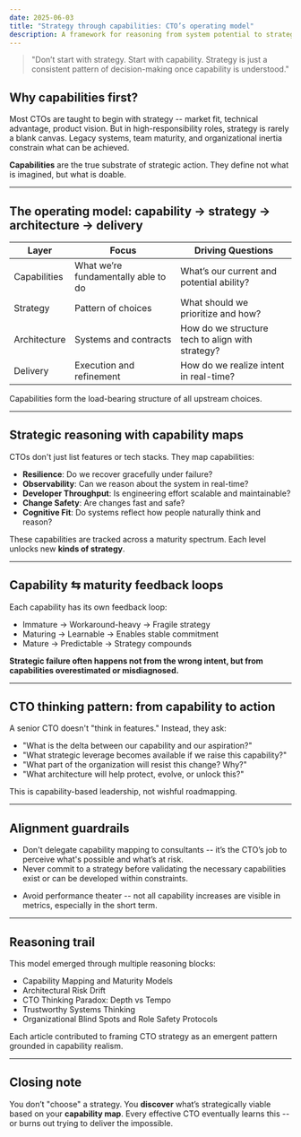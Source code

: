 ```yaml
---
date: 2025-06-03
title: "Strategy through capabilities: CTO’s operating model"
description: A framework for reasoning from system potential to strategic execution
---
```



> "Don’t start with strategy. Start with capability. Strategy is just a consistent pattern of decision-making once capability is understood."

## Why capabilities first?

Most CTOs are taught to begin with strategy -- market fit, technical advantage, product vision. But in high-responsibility roles, strategy is rarely a blank canvas. Legacy systems, team maturity, and organizational inertia constrain what can be achieved.

**Capabilities** are the true substrate of strategic action. They define not what is imagined, but what is doable.

---

## The operating model: capability → strategy → architecture → delivery

| Layer        | Focus                               | Driving Questions                                |
| ------------ | ----------------------------------- | ------------------------------------------------ |
| Capabilities | What we’re fundamentally able to do | What’s our current and potential ability?        |
| Strategy     | Pattern of choices                  | What should we prioritize and how?               |
| Architecture | Systems and contracts               | How do we structure tech to align with strategy? |
| Delivery     | Execution and refinement            | How do we realize intent in real-time?           |


Capabilities form the load-bearing structure of all upstream choices.

---

## Strategic reasoning with capability maps

CTOs don't just list features or tech stacks. They map capabilities:

- **Resilience**: Do we recover gracefully under failure?
- **Observability**: Can we reason about the system in real-time?
- **Developer Throughput**: Is engineering effort scalable and maintainable?
- **Change Safety**: Are changes fast and safe?
- **Cognitive Fit**: Do systems reflect how people naturally think and reason?

These capabilities are tracked across a maturity spectrum. Each level unlocks new **kinds of strategy**.

---

## Capability ⇆ maturity feedback loops

Each capability has its own feedback loop:

- Immature → Workaround-heavy → Fragile strategy
- Maturing → Learnable → Enables stable commitment
- Mature → Predictable → Strategy compounds

**Strategic failure often happens not from the wrong intent, but from capabilities overestimated or misdiagnosed.**

---

## CTO thinking pattern: from capability to action

A senior CTO doesn't "think in features." Instead, they ask:

- "What is the delta between our capability and our aspiration?"
- "What strategic leverage becomes available if we raise this capability?"
- "What part of the organization will resist this change? Why?"
- "What architecture will help protect, evolve, or unlock this?"

This is capability-based leadership, not wishful roadmapping.

--- 

## Alignment guardrails

- Don't delegate capability mapping to consultants -- it’s the CTO’s job to perceive what's possible and what’s at risk.
- Never commit to a strategy before validating the necessary capabilities exist or can be developed within constraints.
* Avoid performance theater -- not all capability increases are visible in metrics, especially in the short term.

---

## Reasoning trail

This model emerged through multiple reasoning blocks:

- Capability Mapping and Maturity Models
- Architectural Risk Drift
- CTO Thinking Paradox: Depth vs Tempo
- Trustworthy Systems Thinking
- Organizational Blind Spots and Role Safety Protocols

Each article contributed to framing CTO strategy as an emergent pattern grounded in capability realism.

---

## Closing note

You don’t "choose" a strategy. You **discover** what’s strategically viable based on your **capability map**. Every effective CTO eventually learns this -- or burns out trying to deliver the impossible.